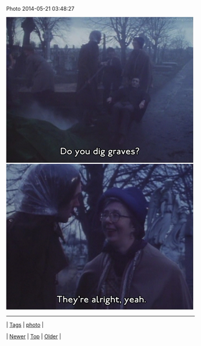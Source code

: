 <!--
title: Photo 2014-05-21 03
date: 2020-06-28T15:27:00.292Z
tags: photo
-->


Photo 2014-05-21 03:48:27

![](86375623480-0.jpg)
![](86375623480-1.jpg)

<!--BOTTOM-POST-NAVIGATION-->
---

| [Tags](tags.md) | [photo](tag-photo.md) |

| [Newer](86341136914.md) | [Top](index.md) | [Older](86391545206.md) |